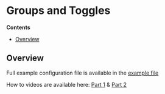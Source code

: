 # Groups and Toggles

**Contents**
* [Overview](#overview)

## Overview

Full example configuration file is available in the [example file](/Config_Examples/Groups_and_Toggles.xml)

How to videos are available here: [Part 1](https://youtu.be/r3nrYElUs88) & [Part 2](https://youtu.be/Tzyo-j92LG0)
